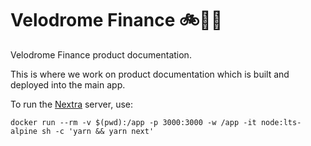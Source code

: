 # Velodrome Finance 🚲💨📃

Velodrome Finance product documentation.

This is where we work on product documentation which is built and deployed
into the main app.

To run the [Nextra](https://nextra.vercel.app) server, use:
```
docker run --rm -v $(pwd):/app -p 3000:3000 -w /app -it node:lts-alpine sh -c 'yarn && yarn next'
```
